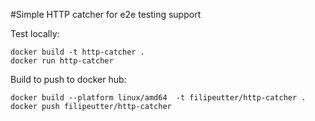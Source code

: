 #Simple HTTP catcher for e2e testing support

Test locally:
```shell
docker build -t http-catcher .
docker run http-catcher
```


Build to push to docker hub:
```shell
docker build --platform linux/amd64  -t filipeutter/http-catcher .
docker push filipeutter/http-catcher
```
